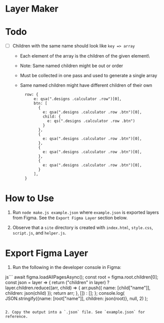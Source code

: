 # Layer Maker


# Todo

- [ ] Children with the same name should look like `key => array`
    - Each element of the array is the children of the given element\
    - Note: Same named children might be out or order
    - Must be collected in one pass and used to generate a single array
    - Same named children might have different children of their own

            row: {
                e: qsa(".designs .calculator .row")[0],
                btn: [
                  {
                    e: qsa(".designs .calculator .row .btn")[0],
                    child: {
                      e: qs(".designs .calculator .row .btn")
                    }
                  },
                  {
                    e: qsa(".designs .calculator .row .btn")[0],
                  },
                  {
                    e: qsa(".designs .calculator .row .btn")[0],
                  },
                  {
                    e: qsa(".designs .calculator .row .btn")[0],
                  }
                ],
            }

# How to Use

1. Run `node make.js example.json` where `example.json` is exported layers from Figma. See the `Export Figma Layer` section below.

2. Observe that a `site` directory is created with `index.html`, `style.css`, `script.js`, and `helper.js`.

# Export Figma Layer

1. Run the following in the developer console in Figma:

js```
await figma.loadAllPagesAsync();
const root = figma.root.children[0];
const json = layer => {
    return ("children" in layer) ? layer.children.reduce((arr, child) => {
        arr.push({ name: [child["name"]], children: json(child) });
        return arr;
    }, []) : [];
};
console.log(
    JSON.stringify({name: [root["name"]], children: json(root)}, null, 2)
);
```

2. Copy the output into a `.json` file. See `example.json` for reference.